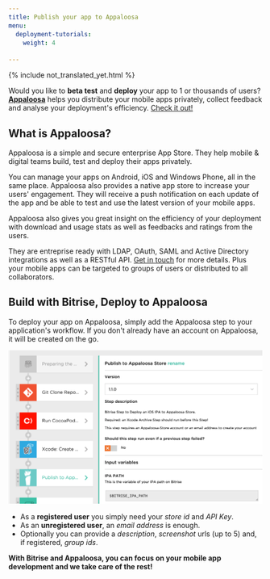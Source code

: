 ```yaml
---
title: Publish your app to Appaloosa
menu:
  deployment-tutorials:
    weight: 4

---
```

{% include not_translated_yet.html %}

Would you like to **beta test** and **deploy** your app to 1 or thousands of users?
**[Appaloosa](http://appaloosa.io)** helps you distribute your mobile apps privately,
collect feedback and analyse your deployment's efficiency. [Check it out!](http://appaloosa.io)


## What is Appaloosa?

Appaloosa is a simple and secure enterprise App Store.
They help mobile & digital teams build, test and deploy their apps privately.

You can manage your apps on Android, iOS and Windows Phone, all in the same place.
Appaloosa also provides a native app store to increase your users' engagement.
They will receive a push notification on each update of the app and be able to test and use the latest version of your mobile apps.

Appaloosa also gives you great insight on the efficiency of your deployment
with download and usage stats as well as feedbacks and ratings from the users.

They are entreprise ready with LDAP, OAuth, SAML and Active Directory integrations
as well as a RESTful API. [Get in touch](mailto:sales@appaloosa-store.com) for more details.
Plus your mobile apps can be targeted to groups of users or distributed to all collaborators.


## Build with Bitrise, Deploy to Appaloosa

To deploy your app on Appaloosa, simply add the Appaloosa step to your application's workflow.
If you don't already have an account on Appaloosa, it will be created on the go.

![Publish to Appaloosa step in a Workflow](/img/tutorials/deploy/appaloosa-step-in-a-bitrise-workflow.png)

- As a **registered user** you simply need your *store id* and *API Key*.
- As an **unregistered user**, an *email address* is enough.
- Optionally you can provide a *description*, *screenshot* urls (up to 5) and, if registered, *group ids*.

**With Bitrise and Appaloosa, you can focus on your mobile app development and we take care of the rest!**